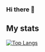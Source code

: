 ### Hi there 👋


## My stats
<!-- Remove -sigma-five from this links to use the updated link version. Non sigma-five branch does not work currently -->

[![Top Langs](https://github-readme-stats.vercel.app/api/top-langs/?username=MarcUgass&layout=donut&theme=vision-friendly-dark)](https://github.com/anuraghazra/github-readme-stats)


###
<!-- ### TODO
https://www.sitepoint.com/github-profile-readme/
https://github.com/anuraghazra/github-readme-stats#github-stats-card

**NOTE** From here, everything is default recommended description by GitHub
**MarcUgass/MarcUgass** is a ✨ _special_ ✨ repository because its `README.md` (this file) appears on your GitHub profile.

Here are some ideas to get you started:

- 🔭 I’m currently working on ...
- 🌱 I’m currently learning ...
- 👯 I’m looking to collaborate on ...
- 🤔 I’m looking for help with ...
- 💬 Ask me about ...
- 📫 How to reach me: ...
- 😄 Pronouns: ...
- ⚡ Fun fact: ...
-->
